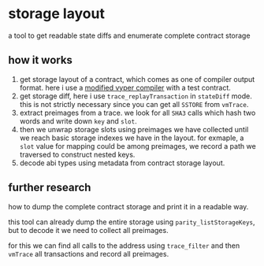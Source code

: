 # storage layout

a tool to get readable state diffs and enumerate complete contract storage

## how it works

1. get storage layout of a contract, which comes as one of compiler output format. here i use a [modified vyper compiler](https://github.com/banteg/vyper/tree/v0.2.12-storage) with a test contract.
2. get storage diff, here i use `trace_replayTransaction` in `stateDiff` mode. this is not strictly necessary since you can get all `SSTORE` from `vmTrace`.
3. extract preimages from a trace. we look for all `SHA3` calls which hash two words and write down `key` and `slot`.
4. then we unwrap storage slots using preimages we have collected until we reach basic storage indexes we have in the layout. for exmaple, a `slot` value for mapping could be among preimages, we record a path we traversed to construct nested keys.
5. decode abi types using metadata from contract storage layout.

## further research

how to dump the complete contract storage and print it in a readable way.

this tool can already dump the entire storage using `parity_listStorageKeys`, but to decode it we need to collect all preimages.

for this we can find all calls to the address using `trace_filter` and then `vmTrace` all transactions and record all preimages.
